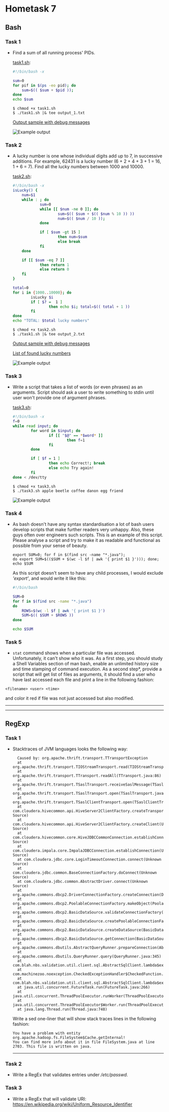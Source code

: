 # Hometask 7

## Bash

### Task 1
  - Find a sum of all running process' PIDs.
    
    [task1.sh](/7/task1.sh):
    ```sh
    #!/bin/bash -x
    
    sum=0
    for pif in $(ps -eo pid); do
        sum=$(( $sum + $pid ));
    done
    echo $sum
    ```
    
    ```
    $ chmod +x task1.sh
    $ ./task1.sh |& tee output_1.txt
    ```
    
    [Output sample with debug messages](/7/output_1.txt)
    
    ![Example output](/7/screenshots/task1_1.png)
    
    
### Task 2
  - A lucky number is one whose individual digits add up to 7, in successive additions. For example, 62431 is a lucky number (6 + 2 + 4 + 3 + 1 = 16, 1 + 6 = 7). Find all the lucky numbers between 1000 and 10000.
    
    [task2.sh](/7/task2.sh):
    ```sh
    #!/bin/bash -x
    isLucky() {
        num=$1
        while : ; do
                sum=0
                while [[ $num -ne 0 ]]; do
                        sum=$(( $sum + $(( $num % 10 )) ))
                        num=$(( $num / 10 ));
                done

                if [ $sum -gt 15 ]
                        then num=$sum
                        else break
                fi
        done

        if [[ $sum -eq 7 ]]
                then return 1
                else return 0
        fi
    }

    total=0
    for i in {1000..10000}; do
            isLucky $i
            if [ $? =  1 ]
                    then echo $i; total=$(( total + 1 ))
            fi
    done
    echo "TOTAL: $total lucky numbers"
    ```

    ```
    $ chmod +x task2.sh
    $ ./task1.sh |& tee output_2.txt
    ```
        
    [Output sample with debug messages](/7/output_2.txt)
    
    [List of found lucky numbers](/7/lucky_numbers.txt)
    
    ![Example output](/7/screenshots/task2_1.png)
    
    
### Task 3
  - Write a script that takes a list of words (or even phrases) as an arguments. Script should ask a user to write something to stdin until user won't provide one of argument phrases.

    [task3.sh](/7/task3.sh):
    ```sh
    #!/bin/bash -x
    f=0
    while read input; do
            for word in $input; do
                    if [[ "$@" == *$word* ]]
                            then f=1
                    fi
            done

            if [ $f = 1 ]
                    then echo Correct!; break
                    else echo Try again!
            fi
    done < /dev/tty
    ```
    
    ```
    $ chmod +x task3.sh
    $ ./task3.sh apple beetle coffee danon egg friend 
    ```
    
    ![Example output](/7/screenshots/task3_1.png)
    
    

### Task 4
  - As bash doesn't have any syntax standardisation a lot of bash users develop scripts that make further readers very unhappy. Also, these guys often over engineers such scripts. This is an example of this script. Please analyse a script and try to make it as readable and functional as possible from your sense of beauty.
    
    ```
    export SUM=0; for f in $(find src -name "*.java");
    do export SUM=$(($SUM + $(wc -l $f | awk '{ print $1 }'))); done; echo $SUM
    ```
    
    As this script doesn't seem to have any child processes, I would exclude *'export'*, and would write it like this:
    
    ```sh
    #!/bin/bash
    
    SUM=0
    for f in $(find src -name "*.java")
    do 
        ROWS=$(wc -l $f | awk '{ print $1 }')
        SUM=$(( $SUM + $ROWS )) 
    done
    
    echo $SUM    
    ```
    


### Task 5
  - `stat` command shows when a particular file was accessed. Unfortunately, it can't show who it was.
  As a first step, you should study a Shell Variables section of man bash, enable an unlimited history size and time stamping of command execution.
  As a second step*, provide a script that will get list of files as arguments, it should find a user who have last accessed each file and print a line in the following fashion:
  
  `<filename> <user> <time>` 
  
  and color it red if file was not just accessed but also modified.
  ___
  
  

____

## RegExp


### Task 1
  - Stacktraces of JVM languages looks the following way:
    
    ```
      Caused by: org.apache.thrift.transport.TTransportException
      at org.apache.thrift.transport.TIOStreamTransport.read(TIOStreamTransport.java:132)
      at org.apache.thrift.transport.TTransport.readAll(TTransport.java:86)
      at org.apache.thrift.transport.TSaslTransport.receiveSaslMessage(TSaslTransport.java:178)
      at org.apache.thrift.transport.TSaslTransport.open(TSaslTransport.java:305)
      at org.apache.thrift.transport.TSaslClientTransport.open(TSaslClientTransport.java:37)
      at com.cloudera.hivecommon.api.HiveServer2ClientFactory.createTransport(Unknown Source)
      at com.cloudera.hivecommon.api.HiveServer2ClientFactory.createClient(Unknown Source)
      at com.cloudera.hivecommon.core.HiveJDBCCommonConnection.establishConnection(Unknown Source)
      at com.cloudera.impala.core.ImpalaJDBCConnection.establishConnection(Unknown Source)
      at com.cloudera.jdbc.core.LoginTimeoutConnection.connect(Unknown Source)
      at com.cloudera.jdbc.common.BaseConnectionFactory.doConnect(Unknown Source)
      at com.cloudera.jdbc.common.AbstractDriver.connect(Unknown Source)
      at org.apache.commons.dbcp2.DriverConnectionFactory.createConnection(DriverConnectionFactory.java:55)
      at org.apache.commons.dbcp2.PoolableConnectionFactory.makeObject(PoolableConnectionFactory.java:355)
      at org.apache.commons.dbcp2.BasicDataSource.validateConnectionFactory(BasicDataSource.java:115)
      at org.apache.commons.dbcp2.BasicDataSource.createPoolableConnectionFactory(BasicDataSource.java:665)
      at org.apache.commons.dbcp2.BasicDataSource.createDataSource(BasicDataSource.java:544)
      at org.apache.commons.dbcp2.BasicDataSource.getConnection(BasicDataSource.java:753)
      at org.apache.commons.dbutils.AbstractQueryRunner.prepareConnection(AbstractQueryRunner.java:319)
      at org.apache.commons.dbutils.QueryRunner.query(QueryRunner.java:345)
      at com.blah.nbs.validation.util.client.sql.AbstractSqlClient.lambda$executeQuery$0(AbstractSqlClient.java:55)
      at com.machinezoo.noexception.CheckedExceptionHandler$CheckedFunction.apply(CheckedExceptionHandler.java:723)
      at com.blah.nbs.validation.util.client.sql.AbstractSqlClient.lambda$executeSql$2(AbstractSqlClient.java:71)
      at java.util.concurrent.FutureTask.run(FutureTask.java:266)
      at java.util.concurrent.ThreadPoolExecutor.runWorker(ThreadPoolExecutor.java:1149)
      at java.util.concurrent.ThreadPoolExecutor$Worker.run(ThreadPoolExecutor.java:624)
      at java.lang.Thread.run(Thread.java:748)
    ```
    
    Write a sed one-liner that will show stack traces lines in the following fashion:
    
    ```
    You have a problem with entity org.apache.hadoop.fs.FileSystem$Cache.getInternal! 
    You can find more info about it in file FileSystem.java at line 2703. This file is written on java.
    ```
    ___
    
    
    



### Task 2
  - Write a RegEx that validates entries under */etc/passwd*.


### Task 3
  - Write a RegEx that will validate URI: https://en.wikipedia.org/wiki/Uniform_Resource_Identifier 
